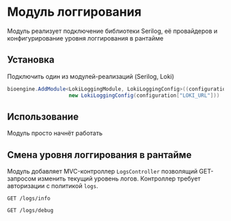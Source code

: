 # Модуль логгирования

Модуль реализует подключение библиотеки Serilog, её провайдеров и конфигурирование уровня логгирования в рантайме

## Установка

Подключить один из модулей-реализаций (Serilog, Loki)

```csharp
bioengine.AddModule<LokiLoggingModule, LokiLoggingConfig>((configuration, environment) =>
                    new LokiLoggingConfig(configuration["LOKI_URL"]))
``` 

## Использование

Модуль просто начнёт работать

## Смена уровня логгирования в рантайме

Модуль добавляет MVC-контроллер  `LogsController` позволящий GET-запросом изменить текущий уровень логов. Контроллер требует авторизации с политикой `logs`.

```
GET /logs/info
```

```
GET /logs/debug
```
